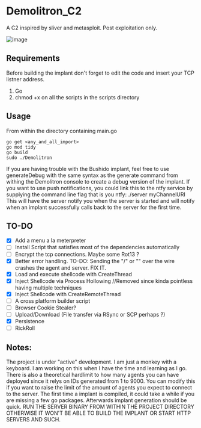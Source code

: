 
# Demolitron_C2
A C2 inspired by sliver and metasploit. Post exploitation only.

![image](https://github.com/user-attachments/assets/279f25bf-63d1-4db5-a734-7cea95a435bd)

## Requirements
Before building the implant don't forget to edit the code and insert your TCP listner address.

 1. Go
 2. chmod +x on all the scripts in the scripts directory

## Usage
From within the directory containing main.go

    go get <any_and_all_import>
    go mod tidy
    go build
    sudo ./Demolitron
If you are having trouble with the Bushido implant, feel free to use generateDebug with the same syntax as the generate command from withing the Demolitron console to create a debug version of the implant.
If you want to use push notifications, you could link this to the ntfy service by supplying the command line flag that is you ntfy: ./server myChannelURI
This will have the server notify you when the server is started and will notify when an implant successfully calls back to the server for the first time.


## TO-DO

 - [x]  Add a menu a la meterpreter
 - [ ] Install Script that satisfies most of the dependencies automatically
 - [ ] Encrypt the tcp connections. Maybe some Rot13 ?
 - [x] Better error handling. TO-DO: Sending the "/" or "\" over the wire crashes the agent and server. FIX IT.
 - [x] Load and execute shellcode with CreateThread
 - [x] Inject Shellcode via Process Hollowing //Removed since kinda pointless having multiple techniques
 - [x] Inject Shellcode with CreateRemoteThread
 - [ ] A cross platform builder script
 - [ ] Browser Cookie Stealer?
 - [ ] Upload/Download (File transfer via RSync or SCP perhaps ?)
 - [x] Persistence
 - [ ] RickRoll

## Notes:
The project is under "active" development. I am just a monkey with a keyboard. I am working on this when I have the time and learning as I go.
There is also a theoretical hardlimit to how many agents you can have deployed since it relys on IDs generated from 1 to 9000. You can modify this if you want to raise the limit of the amount of agents you expect to connect to the server. The first time a implant is compiled, it could take a while if you are missing a few go packages. Afterwards implant generation should be quick. RUN THE SERVER BINARY FROM WITHIN THE PROJECT DIRECTORY OTHERWISE IT WON'T BE ABLE TO BUILD THE IMPLANT OR START HTTP SERVERS AND SUCH.
